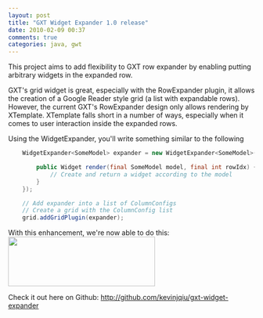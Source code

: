 ```yaml
---
layout: post
title: "GXT Widget Expander 1.0 release"
date: 2010-02-09 00:37
comments: true
categories: java, gwt
---
```


This project aims to add flexibility to GXT row expander by enabling putting arbitrary widgets in the expanded row.

GXT's grid widget is great, especially with the RowExpander plugin, it allows the creation of a Google Reader style grid (a list with expandable rows). However, the current GXT's RowExpander design only allows rendering by XTemplate. XTemplate falls short in a number of ways, especially when it comes to user interaction inside the expanded rows.

Using the WidgetExpander, you'll write something similar to the following
```java
    WidgetExpander<SomeModel> expander = new WidgetExpander<SomeModel>(new WidgetRowRenderer<SomeModel>() {

        public Widget render(final SomeModel model, final int rowIdx) {
            // Create and return a widget according to the model
        }
    });

    // Add expander into a list of ColumnConfigs
    // Create a grid with the ColumnConfig list
    grid.addGridPlugin(expander);
```

With this enhancement, we're now able to do this:
<a href="http://reminiscential.files.wordpress.com/2010/02/2010-02-24_1654.png"><img src="http://reminiscential.files.wordpress.com/2010/02/2010-02-24_1654.png?w=300" alt="" title="effect" width="300" height="101" class="aligncenter size-medium wp-image-141" /></a>

Check it out here on Github: <a href="http://github.com/kevinjqiu/gxt-widget-expander">http://github.com/kevinjqiu/gxt-widget-expander</a>

